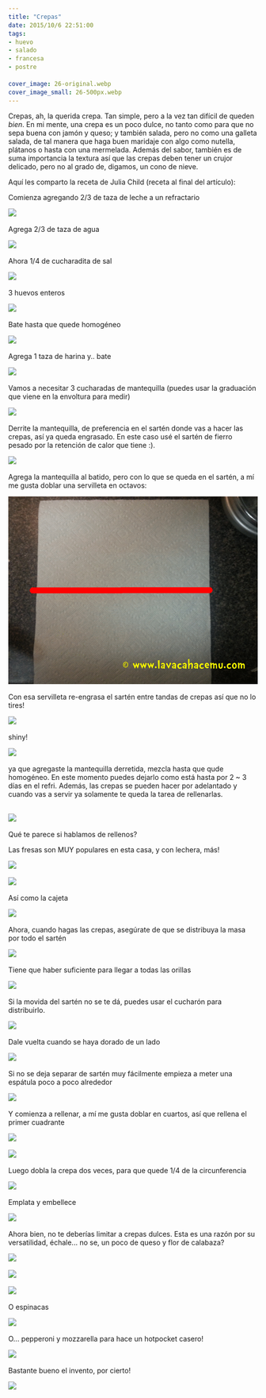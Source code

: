 ```yaml
---
title: "Crepas"
date: 2015/10/6 22:51:00
tags: 
- huevo
- salado
- francesa
- postre

cover_image: 26-original.webp
cover_image_small: 26-500px.webp
---
```

Crepas, ah, la querida crepa. Tan simple, pero a la vez tan difícil de queden _bien_. En mi mente, una crepa es un poco dulce, no tanto como para que no sepa buena con jamón y queso; y también salada, pero no como una galleta salada, de tal manera que haga buen maridaje con algo como nutella, plátanos o hasta con una mermelada. Además del sabor, también es de suma importancia la textura así que las crepas deben tener un crujor delicado, pero no al grado de, digamos, un cono de nieve.

Aquí les comparto la receta de Julia Child (receta al final del artículo): 

Comienza agregando 2/3 de taza de leche a un refractario

![](01-800px.webp)

Agrega 2/3 de taza de agua

[![](02-800px.webp)](02-800px.webp)
  
Ahora 1/4 de cucharadita de sal

[![](03-800px.webp)](03-800px.webp)
  
3 huevos enteros

[![](04-800px.webp)](04-800px.webp)
  
Bate hasta que quede homogéneo

[![](05.gif)](05.gif)
  
Agrega 1 taza de harina y.. bate

[![](06-800px.webp)](06-800px.webp)
  
Vamos a necesitar 3 cucharadas de mantequilla (puedes usar la graduación que viene en la envoltura para medir)

[![](07-800px.webp)](07-800px.webp)
  
Derrite la mantequilla, de preferencia en el sartén donde vas a hacer las crepas, así ya queda engrasado. En este caso usé el sartén de fierro pesado por la retención de calor que tiene :).

[![](08-800px.webp)](08-800px.webp)
  
Agrega la mantequilla al batido, pero con lo que se queda en el sartén, a mí me gusta doblar una servilleta en octavos: 

[![](09.gif)](09.gif)
  
Con esa servilleta re-engrasa el sartén entre tandas de crepas así que no lo tires!

[![](10-800px.webp)](10-800px.webp)
  
shiny!  

[![](11-800px.webp)](11-800px.webp)
  
ya que agregaste la mantequilla derretida, mezcla hasta que qude homogéneo. En este momento puedes dejarlo como está hasta por 2 ~ 3 días en el refri. Además, las crepas se pueden hacer por adelantado y cuando vas a servir ya solamente te queda la tarea de rellenarlas.

[  
![](20150429_205923.gif)](20150429_205923.gif)

Qué te parece si hablamos de rellenos?

Las fresas son MUY populares en esta casa, y con lechera, más!

[![](13-800px.webp)](13-800px.webp)

[![](14-800px.webp)](14-800px.webp)

Así como la cajeta

[![](12-800px.webp)](12-800px.webp)
  
Ahora, cuando hagas las crepas, asegúrate de que se distribuya la masa por todo el sartén

[![](15.gif)](15.gif)

Tiene que haber suficiente para llegar a todas las orillas

[![](16-800px.webp)](16-800px.webp)

Si la movida del sartén no se te dá, puedes usar el cucharón para distribuirlo.

[![](16a-800px.webp)](16a-800px.webp)

Dale vuelta cuando se haya dorado de un lado

[![](18-800px.webp)](18-800px.webp)

Si no se deja separar de sartén muy fácilmente empieza a meter una espátula poco a poco alrededor

[![](17.gif)](17.gif)

Y comienza a rellenar, a mí me gusta doblar en cuartos, así que rellena el primer cuadrante  

[![](19-800px.webp)](19-800px.webp)

[![](20-800px.webp)](20-800px.webp)

Luego dobla la crepa dos veces, para que quede 1/4 de la circunferencia  

[![](21-800px.webp)](21-800px.webp)

Emplata y embellece

[![](22-800px.webp)](22-800px.webp)

Ahora bien, no te deberías limitar a crepas dulces. Esta es una razón por su versatilidad, échale... no se, un poco de queso y flor de calabaza?

[![](23-800px.webp)](23-800px.webp)

[![](24-800px.webp)](24-800px.webp)

[![](25-800px.webp)](25-800px.webp)
  
O espinacas

[![](26-800px.webp)](26-800px.webp)
  
O... pepperoni y mozzarella para hace un hotpocket casero!

[![](27-800px.webp)](27-800px.webp)
  
Bastante bueno el invento, por cierto!

[![](28-800px.webp)](28-800px.webp)
